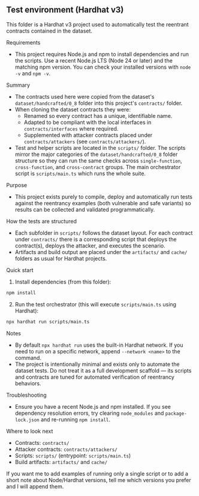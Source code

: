 ## Test environment (Hardhat v3)

This folder is a Hardhat v3 project used to automatically test the reentrant contracts contained in the dataset.

Requirements

- This project requires Node.js and npm to install dependencies and run the scripts. Use a recent Node.js LTS (Node 24 or later) and the matching npm version. You can check your installed versions with `node -v` and `npm -v`.

Summary

- The contracts used here were copied from the dataset's `dataset/handcrafted/0_8` folder into this project's `contracts/` folder.
- When cloning the dataset contracts they were:
  - Renamed so every contract has a unique, identifiable name.
  - Adapted to be compliant with the local interfaces in `contracts/interfaces` where required.
  - Supplemented with attacker contracts placed under `contracts/attackers` (see `contracts/attackers/`).
- Test and helper scripts are located in the `scripts/` folder. The scripts mirror the major categories of the `dataset/handcrafted/0_8` folder structure so they can run the same checks across `single-function`, `cross-function`, and `cross-contract` groups. The main orchestrator script is `scripts/main.ts` which runs the whole suite.

Purpose

- This project exists purely to compile, deploy and automatically run tests against the reentrancy examples (both vulnerable and safe variants) so results can be collected and validated programmatically.

How the tests are structured

- Each subfolder in `scripts/` follows the dataset layout. For each contract under `contracts/` there is a corresponding script that deploys the contract(s), deploys the attacker, and executes the scenario.
- Artifacts and build output are placed under the `artifacts/` and `cache/` folders as usual for Hardhat projects.

Quick start

1. Install dependencies (from this folder):

```bash
npm install
```

2. Run the test orchestrator (this will execute `scripts/main.ts` using Hardhat):

```bash
npx hardhat run scripts/main.ts
```

Notes

- By default `npx hardhat run` uses the built-in Hardhat network. If you need to run on a specific network, append `--network <name>` to the command.
- The project is intentionally minimal and exists only to automate the dataset tests. Do not treat it as a full development scaffold — its scripts and contracts are tuned for automated verification of reentrancy behaviors.

Troubleshooting

- Ensure you have a recent Node.js and npm installed. If you see dependency resolution errors, try clearing `node_modules` and `package-lock.json` and re-running `npm install`.

Where to look next

- Contracts: `contracts/`
- Attacker contracts: `contracts/attackers/`
- Scripts: `scripts/` (entrypoint: `scripts/main.ts`)
- Build artifacts: `artifacts/` and `cache/`

If you want me to add examples of running only a single script or to add a short note about Node/Hardhat versions, tell me which versions you prefer and I will append them.
